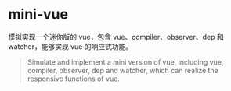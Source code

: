 # mini-vue

模拟实现一个迷你版的 vue，包含 vue、compiler、observer、dep 和 watcher，能够实现 vue 的响应式功能。

> Simulate and implement a mini version of vue, including vue, compiler, observer, dep and watcher, which can realize the responsive functions of vue.
